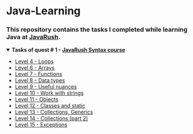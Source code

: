 # Java-Learning

<!-- ## About <a name = "about"></a> -->

### This repository contains the tasks I completed while learning **Java** at [JavaRush](https://javarush.com/).

<details open="open">
    <summary><b>Tasks of quest # 1 - <a href="">JavaRush Syntax course</a></b></summary>
    <ul>
        <li><a href="">Level 4 - Loops</a></li>
        <li><a href="">Level 6 - Arrays</a></li>
        <li><a href="">Level 7 - Functions</a></li>
        <li><a href="">Level 8 - Data types</a></li>
        <li><a href="">Level 9 - Useful nuances</a></li>
        <li><a href="">Level 10 - Work with strings</a></li>
        <li><a href="">Level 11 - Objects</a></li>
        <li><a href="">Level 12 - Classes and static</a></li>
        <li><a href="">Level 13 - Collections, Generics</a></li>
        <li><a href="">Level 14 - Collections (part 2)</a></li>
        <li><a href="">Level 15 - Exceptions</a></li>
    </ul>
</details>

